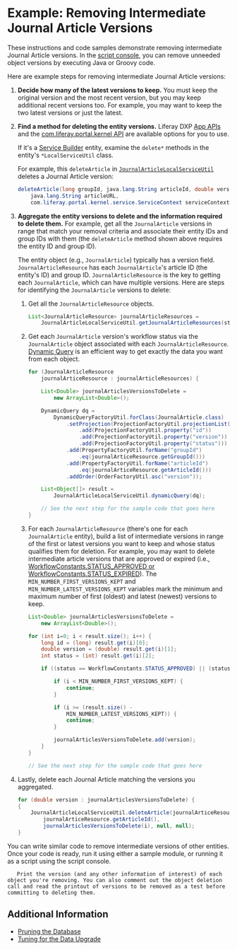 # Example: Removing Intermediate Journal Article Versions

These instructions and code samples demonstrate removing intermediate Journal Article versions. In the [script console](https://help.liferay.com/hc/en-us/articles/360029131871-Running-Scripts-From-the-Script-Console), you can remove unneeded object versions by executing Java or Groovy code.

Here are example steps for removing intermediate Journal Article versions:

1. **Decide how many of the latest versions to keep.** You must keep the original version and the most recent version, but you may keep additional recent versions too. For example, you may want to keep the two latest versions or just the latest.

2. **Find a method for deleting the entity versions.** Liferay DXP [App APIs](https://docs.liferay.com/dxp/apps/) and the [com.liferay.portal.kernel API](https://docs.liferay.com/dxp/portal/7.2-latest/javadocs/portal-kernel/) are available options for you to use.

    If it's a [Service Builder](https://help.liferay.com/hc/en-us/articles/360030958811-Running-Service-Builder) entity, examine the `delete*` methods in the entity's `*LocalServiceUtil` class.

    For example, this `deleteArticle` in [`JournalArticleLocalServiceUtil`](https://docs.liferay.com/dxp/apps/web-experience/latest/javadocs/com/liferay/journal/service/JournalArticleLocalServiceUtil.html#deleteArticle-long-java.lang.String-double-java.lang.String-com.liferay.portal.kernel.service.ServiceContext-) deletes a Journal Article version:

    ```java
    deleteArticle(long groupId, java.lang.String articleId, double version,
        java.lang.String articleURL,
        com.liferay.portal.kernel.service.ServiceContext serviceContext)
    ```

3. **Aggregate the entity versions to delete and the information required to delete them.** For example, get all the `JournalArticle` versions in range that match your removal criteria and associate their entity IDs and group IDs with them (the `deleteArticle` method shown above requires the entity ID and group ID).

    The entity object (e.g., `JournalArticle`) typically has a version field. `JournalArticleResource` has each `JournalArticle`'s article ID (the entity's ID) and group ID. `JournalArticleResource` is the key to getting each `JournalArticle`, which can have multiple versions. Here are steps for identifying the `JournalArticle` versions to delete:

    1. Get all the `JournalArticleResource` objects.

        ```java
        List<JournalArticleResource> journalArticleResources =
            JournalArticleLocalServiceUtil.getJournalArticleResources(start, end);
        ```

    1. Get each `JournalArticle` version's workflow status via the `JournalArticle` object associated with each `JournalArticleResource`. [Dynamic Query](https://help.liferay.com/hc/en-us/articles/360030614272-Dynamic-Query) is an efficient way to get exactly the data you want from each object.

        <!--Add back link for 'Dynamic Query' once dynamic-query article is available-->

        ```java
        for (JournalArticleResource
            journalArticeResource : journalArticleResources) {

            List<Double> journalArticlesVersionsToDelete =
                new ArrayList<Double>();

            DynamicQuery dq =
                DynamicQueryFactoryUtil.forClass(JournalArticle.class)
                    .setProjection(ProjectionFactoryUtil.projectionList()
                        .add(ProjectionFactoryUtil.property("id"))
                        .add(ProjectionFactoryUtil.property("version"))
                        .add(ProjectionFactoryUtil.property("status")))
                    .add(PropertyFactoryUtil.forName("groupId")
                        .eq(journalArticeResource.getGroupId()))
                    .add(PropertyFactoryUtil.forName("articleId")
                        .eq(journalArticeResource.getArticleId()))
                    .addOrder(OrderFactoryUtil.asc("version"));

            List<Object[]> result =
                JournalArticleLocalServiceUtil.dynamicQuery(dq);

            // See the next step for the sample code that goes here
        }
        ```

    1. For each `JournalArticleResource` (there's one for each `JournalArticle` entity), build a list of intermediate versions in range of the first or latest versions you want to keep and whose status qualifies them for deletion. For example, you may want to delete intermediate article versions that are approved or expired (i.e., [WorkflowConstants.STATUS_APPROVED or WorkflowConstants.STATUS_EXPIRED](https://docs.liferay.com/dxp/portal/7.2-latest/javadocs/portal-kernel/com/liferay/portal/kernel/workflow/WorkflowConstants.html)). The `MIN_NUMBER_FIRST_VERSIONS_KEPT` and `MIN_NUMBER_LATEST_VERSIONS_KEPT` variables mark the minimum and maximum number of first (oldest) and latest (newest) versions to keep.

        ```java
        List<Double> journalArticlesVersionsToDelete =
            new ArrayList<Double>();

        for (int i=0; i < result.size(); i++) {
            long id = (long) result.get(i)[0];
            double version = (double) result.get(i)[1];
            int status = (int) result.get(i)[2];

            if ((status == WorkflowConstants.STATUS_APPROVED) || (status == WorkflowConstants.STATUS_EXPIRED) {

                if (i < MIN_NUMBER_FIRST_VERSIONS_KEPT) {
                    continue;
                }

                if (i >= (result.size() -
                    MIN_NUMBER_LATEST_VERSIONS_KEPT)) {
                    continue;
                }

                journalArticlesVersionsToDelete.add(version);
            }
        }

        // See the next step for the sample code that goes here
        ```

4. Lastly, delete each Journal Article matching the versions you aggregated.

    ```java
    for (double version : journalArticlesVersionsToDelete) {
    {
        JournalArticleLocalServiceUtil.deleteArticle(journalArticeResource.getGroupId(),
            journalArticeResource.getArticleId(),
            journalArticlesVersionsToDelete(i), null, null);
    }
    ```

You can write similar code to remove intermediate versions of other entities. Once your code is ready, run it using either a sample module, or running it as a script using the script console.

```tip::
   Print the version (and any other information of interest) of each object you're removing. You can also comment out the object deletion call and read the printout of versions to be removed as a test before committing to deleting them.
```

## Additional Information

* [Pruning the Database](./pruning-the-database.md)
* [Tuning for the Data Upgrade](./tuning-for-the-data-upgrade.md)
